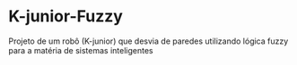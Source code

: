 # K-junior-Fuzzy
Projeto de um robô (K-junior) que desvia de paredes utilizando lógica fuzzy para a matéria de sistemas inteligentes
